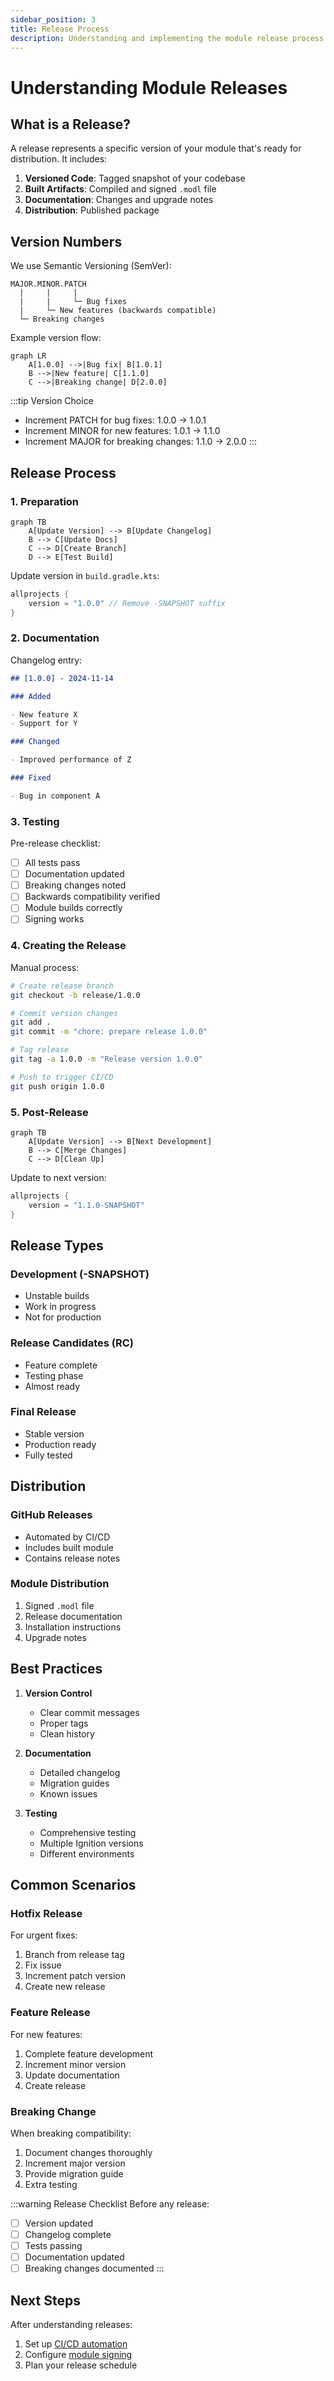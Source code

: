 ```yaml
---
sidebar_position: 3
title: Release Process
description: Understanding and implementing the module release process
---
```


# Understanding Module Releases

## What is a Release?

A release represents a specific version of your module that's ready for distribution. It includes:

1. **Versioned Code**: Tagged snapshot of your codebase
2. **Built Artifacts**: Compiled and signed `.modl` file
3. **Documentation**: Changes and upgrade notes
4. **Distribution**: Published package

## Version Numbers

We use Semantic Versioning (SemVer):

```
MAJOR.MINOR.PATCH
  |     |     |
  |     |     └─ Bug fixes
  |     └─ New features (backwards compatible)
  └─ Breaking changes
```

Example version flow:

```mermaid
graph LR
    A[1.0.0] -->|Bug fix| B[1.0.1]
    B -->|New feature| C[1.1.0]
    C -->|Breaking change| D[2.0.0]
```

:::tip Version Choice

- Increment PATCH for bug fixes: 1.0.0 → 1.0.1
- Increment MINOR for new features: 1.0.1 → 1.1.0
- Increment MAJOR for breaking changes: 1.1.0 → 2.0.0
  :::

## Release Process

### 1. Preparation

```mermaid
graph TB
    A[Update Version] --> B[Update Changelog]
    B --> C[Update Docs]
    C --> D[Create Branch]
    D --> E[Test Build]
```

Update version in `build.gradle.kts`:

```kotlin
allprojects {
    version = "1.0.0" // Remove -SNAPSHOT suffix
}
```

### 2. Documentation

Changelog entry:

```markdown
## [1.0.0] - 2024-11-14

### Added

- New feature X
- Support for Y

### Changed

- Improved performance of Z

### Fixed

- Bug in component A
```

### 3. Testing

Pre-release checklist:

- [ ] All tests pass
- [ ] Documentation updated
- [ ] Breaking changes noted
- [ ] Backwards compatibility verified
- [ ] Module builds correctly
- [ ] Signing works

### 4. Creating the Release

Manual process:

```bash
# Create release branch
git checkout -b release/1.0.0

# Commit version changes
git add .
git commit -m "chore: prepare release 1.0.0"

# Tag release
git tag -a 1.0.0 -m "Release version 1.0.0"

# Push to trigger CI/CD
git push origin 1.0.0
```

### 5. Post-Release

```mermaid
graph TB
    A[Update Version] --> B[Next Development]
    B --> C[Merge Changes]
    C --> D[Clean Up]
```

Update to next version:

```kotlin
allprojects {
    version = "1.1.0-SNAPSHOT"
}
```

## Release Types

### Development (-SNAPSHOT)

- Unstable builds
- Work in progress
- Not for production

### Release Candidates (RC)

- Feature complete
- Testing phase
- Almost ready

### Final Release

- Stable version
- Production ready
- Fully tested

## Distribution

### GitHub Releases

- Automated by CI/CD
- Includes built module
- Contains release notes

### Module Distribution

1. Signed `.modl` file
2. Release documentation
3. Installation instructions
4. Upgrade notes

## Best Practices

1. **Version Control**

   - Clear commit messages
   - Proper tags
   - Clean history

2. **Documentation**

   - Detailed changelog
   - Migration guides
   - Known issues

3. **Testing**
   - Comprehensive testing
   - Multiple Ignition versions
   - Different environments

## Common Scenarios

### Hotfix Release

For urgent fixes:

1. Branch from release tag
2. Fix issue
3. Increment patch version
4. Create new release

### Feature Release

For new features:

1. Complete feature development
2. Increment minor version
3. Update documentation
4. Create release

### Breaking Change

When breaking compatibility:

1. Document changes thoroughly
2. Increment major version
3. Provide migration guide
4. Extra testing

:::warning Release Checklist
Before any release:

- [ ] Version updated
- [ ] Changelog complete
- [ ] Tests passing
- [ ] Documentation updated
- [ ] Breaking changes documented
      :::

## Next Steps

After understanding releases:

1. Set up [CI/CD automation](./ci-cd-setup)
2. Configure [module signing](./signing)
3. Plan your release schedule
